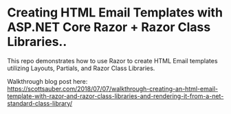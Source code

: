 # Creating HTML Email Templates with ASP.NET Core Razor + Razor Class Libraries..
This repo demonstrates how to use Razor to create HTML Email templates utilizing Layouts, Partials, and Razor Class Libraries.

Walkthrough blog post here: https://scottsauber.com/2018/07/07/walkthrough-creating-an-html-email-template-with-razor-and-razor-class-libraries-and-rendering-it-from-a-net-standard-class-library/




